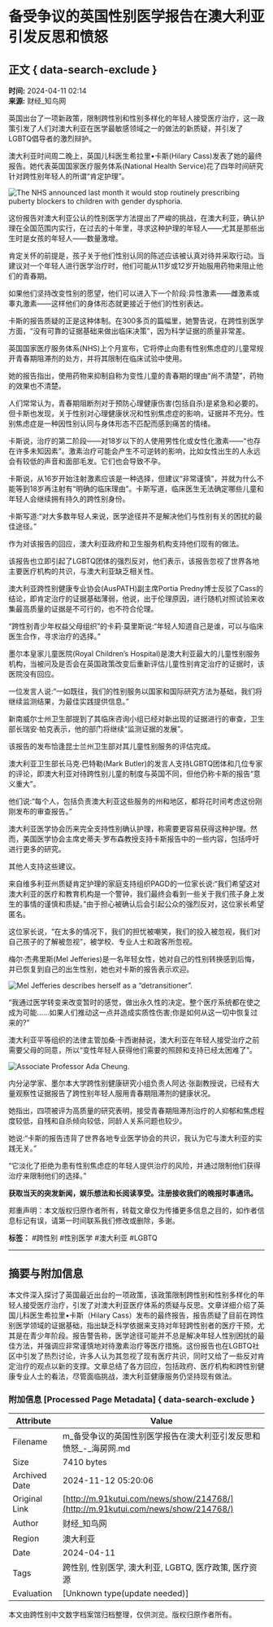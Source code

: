 # 备受争议的英国性别医学报告在澳大利亚引发反思和愤怒

## 正文 { data-search-exclude }


**时间:** 2024-04-11 02:14  
**来源:** 财经_知鸟网

英国出台了一项新政策，限制跨性别和性别多样化的年轻人接受医疗治疗，这一政策引发了人们对澳大利亚在医学最敏感领域之一的做法的新质疑，并引发了LGBTQ倡导者的激烈辩护。

澳大利亚时间周二晚上，英国儿科医生希拉里•卡斯(Hilary Cass)发表了她的最终报告。她代表英国国家医疗服务体系(National Health Service)花了四年时间研究针对跨性别年轻人的所谓“肯定护理”。

![The NHS announced last month it would stop routinely prescribing puberty blockers to children with gender dysphoria.](http://www.91kutui.com/file/upload/202404/11/3dox10dqcna.jpg)

这份报告对澳大利亚公认的性别医学方法提出了严峻的挑战，在澳大利亚，确认护理在全国范围内实行，在过去的十年里，寻求这种护理的年轻人——尤其是那些出生时是女孩的年轻人——数量激增。

肯定关怀的前提是，孩子关于他们性别认同的陈述应该被认真对待并采取行动。当建议对一个年轻人进行医学治疗时，他们可能从11岁或12岁开始服用药物来阻止他们的青春期。

如果他们坚持改变性别的愿望，他们可以进入下一个阶段:异性激素——雌激素或睾丸激素——这样他们的身体形态就更接近于他们的性别表达。

卡斯的报告质疑的正是这种体制。在300多页的篇幅里，她警告说，在跨性别医学方面，“没有可靠的证据基础来做出临床决策”，因为科学证据的质量非常差。

英国国家医疗服务体系(NHS)上个月宣布，它将停止向患有性别焦虑症的儿童常规开青春期阻滞剂的处方，并将其限制在临床试验中使用。

她的报告指出，使用药物来抑制自称为变性儿童的青春期的理由“尚不清楚”，药物的效果也不清楚。

人们常常认为，青春期阻断剂对于预防心理健康伤害(包括自杀)是紧急和必要的。但卡斯也发现，关于性别对心理健康状况和性别焦虑症的影响，证据并不充分。性别焦虑症是一种因性别认同与身体形态不匹配而感到痛苦的情绪。

卡斯说，治疗的第二阶段——对18岁以下的人使用男性化或女性化激素——“也存在许多未知因素”。激素治疗可能会产生不可逆转的影响，比如女性出生的人永远会有较低的声音和面部毛发。它们也会导致不孕。

卡斯说，从16岁开始注射激素应该是一种选择，但建议“非常谨慎”，并就为什么不能等到18岁再注射有“明确的临床理由”。卡斯写道，临床医生无法确定哪些儿童和年轻人会继续拥有持久的跨性别身份。

卡斯写道:“对大多数年轻人来说，医学途径并不是解决他们与性别有关的困扰的最佳途径。”

作为对该报告的回应，澳大利亚政府和卫生服务机构支持他们现有的做法。

该报告也立即引起了LGBTQ团体的强烈反对，他们表示，该报告忽视了世界各地主要医疗机构的共识，与澳大利亚缺乏相关性。

澳大利亚跨性别健康专业协会(AusPATH)副主席Portia Predny博士反驳了Cass的结论，即肯定治疗的证据基础薄弱，他说，出于伦理原因，进行随机对照试验来收集最高质量的证据是不可行的，也不符合伦理。

“跨性别青少年权益父母组织”的卡莉·莫里斯说:“年轻人知道自己是谁，可以与临床医生合作，寻求治疗的选择。”

墨尔本皇家儿童医院(Royal Children’s Hospital)是澳大利亚最大的儿童性别服务机构，当被问及是否会在英国政策改变后重新评估儿童性别肯定治疗的证据时，该医院没有回应。

一位发言人说:“一如既往，我们的性别服务以国家和国际研究方法为基础，我们将继续监测结果，为最佳实践提供信息。”

新南威尔士州卫生部提到了其临床咨询小组已经对新出现的证据进行的审查，卫生部长瑞安·帕克表示，他的部门将继续“监测证据的发展”。

该报告的发布恰逢昆士兰州卫生部对其儿童性别服务的评估完成。

澳大利亚卫生部长马克·巴特勒(Mark Butler)的发言人支持LGBTQ团体和几位专家的评论，即澳大利亚对待跨性别儿童的制度与英国不同，但他仍称卡斯的报告“意义重大”。

他们说:“每个人，包括负责澳大利亚这些服务的州和地区，都将花时间考虑这份刚刚发布的审查报告。”

澳大利亚医学协会历来完全支持性别确认护理，称需要更容易获得这种护理。然而，美国医学协会主席史蒂夫·罗布森教授支持卡斯报告中的一些内容，包括呼吁进行更多的研究。

其他人支持这些建议。

来自维多利亚州质疑肯定护理的家庭支持组织PAGD的一位家长说:“我们希望这对澳大利亚的医疗和教育机构是一个警钟，我们最终会看到一些关于我们孩子身上发生的事情的谨慎和质疑。”由于担心被确认后会引起公众的强烈反对，这位家长希望匿名。

这位家长说，“在太多的情况下，我们的担忧被嘲笑，我们的投入被忽视，我们对自己孩子的了解被忽视”，被学校、专业人士和政客所忽视。

梅尔·杰弗里斯(Mel Jefferies)是一名年轻女性，她对自己的性别转换感到后悔，并已恢复到自己的出生性别，她也对卡斯的报告表示欢迎。

![Mel Jefferies describes herself as a “detransitioner”.](http://www.91kutui.com/file/upload/202404/11/frenzbfn2vy.jpg)

“我通过医学转变来改变暂时的感觉，做出永久性的决定。整个医疗系统都在使之成为可能……如果人们推动这一点并造成实质性伤害;你是如何从这一切中恢复过来的?”

澳大利亚平等组织的法律主管加桑·卡西谢赫说，澳大利亚在年轻人接受治疗之前需要父母的同意，所以“变性年轻人获得他们需要的照顾和支持已经太困难了”。

![Associate Professor Ada Cheung.](http://www.91kutui.com/file/upload/202404/11/yzjfphqtiv3.jpg)

内分泌学家、墨尔本大学跨性别健康研究小组负责人阿达·张副教授说，已经有大量观察性证据报告了跨性别年轻人服用青春期阻滞剂的健康状况。

她指出，四项被评为高质量的研究表明，接受青春期阻滞剂治疗的人抑郁和焦虑程度较低，自残和自杀倾向较低，同龄人关系问题也较少。

她说:“卡斯的报告违背了世界各地专业医学协会的共识，我认为它与澳大利亚的实践无关。”

“它淡化了拒绝为患有性别焦虑症的年轻人提供治疗的风险，并通过限制他们获得治疗来限制他们的选择。”

**获取当天的突发新闻，娱乐想法和长阅读享受。注册接收我们的晚报时事通讯。**

郑重声明：本文版权归原作者所有，转载文章仅为传播更多信息之目的，如作者信息标记有误，请第一时间联系我们修改或删除，多谢。

**标签：**  #跨性别 #性别医学 #澳大利亚 #LGBTQ 

--- 

## 摘要与附加信息

<!-- tcd_abstract -->
本文件深入探讨了英国最近出台的一项政策，该政策限制跨性别和性别多样化的年轻人接受医疗治疗，引发了对澳大利亚医疗体系的质疑与反思。文章详细介绍了英国儿科医生希拉里•卡斯（Hilary Cass）发布的最终报告，报告质疑了目前在跨性别医学领域的证据基础，指出缺乏科学依据来支持对年轻跨性别者的医疗干预，尤其是在青少年阶段。报告警告称，医学途径可能并不总是解决年轻人性别困扰的最佳方法，并强调应非常谨慎地对待激素治疗等医疗措施。这份报告也在LGBTQ社区中引发了热烈讨论，许多人认为其忽视了现有医疗共识，同时又给了一些反对肯定治疗的观点以新的支撑。文章总结了各方回应，包括政府、医疗机构和跨性别健康专业人士的看法，尽管面临挑战，澳大利亚健康服务仍坚持现有做法。
<!-- tcd_abstract_end -->

### 附加信息 [Processed Page Metadata] { data-search-exclude }

| Attribute       | Value                                  |
|-----------------|----------------------------------------|
| Filename        | m_备受争议的英国性别医学报告在澳大利亚引发反思和愤怒_-_海房网.md                             |
| Size            | 7410 bytes                           |
| Archived Date   | 2024-11-12 05:20:06                             |
| Original Link   | [http://m.91kutui.com/news/show/214768/](http://m.91kutui.com/news/show/214768/)                       |
| Author          | 财经_知鸟网                               |
| Region          | 澳大利亚                               |
| Date            | 2024-04-11                                 |
| Tags            | 跨性别, 性别医学, 澳大利亚, LGBTQ, 医疗政策, 医疗资源                                 |
| Evaluation            | [Unknown type(update needed)]                                 |
<!-- tcd_table_end -->

本文由跨性别中文数字档案馆归档整理，仅供浏览。版权归原作者所有。
